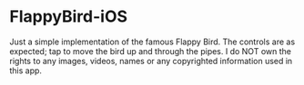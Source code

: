 # FlappyBird-iOS

Just a simple implementation of the famous Flappy Bird. The controls are as expected; tap to move the bird up and through the pipes.
I do NOT own the rights to any images, videos, names or any copyrighted information used in this app.  
